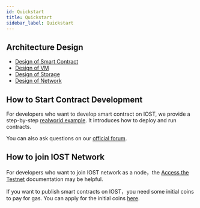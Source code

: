 ```yaml
---
id: Quickstart
title: Quickstart
sidebar_label: Quickstart
---
```


## Architecture Design
- [Design of Smart Contract](../2-intro-of-iost/Smart-contract)   
- [Design of VM](../2-intro-of-iost/VM)   
- [Design of Storage](../2-intro-of-iost/Database)   
- [Design of Network](../2-intro-of-iost/Network-layer)   

## How to Start Contract Development
For developers who want to develop smart contract on IOST, we provide a step-by-step [realworld example](../5-lucky-bet/Design-Tech-data). It introduces how to deploy and run contracts.   

You can also ask questions on our [official forum](https://forum.iost.io).


## How to join IOST Network
For developers who want to join IOST network as a node，the [Access the Testnet](../4-running-iost-node/Deployment) documentation may be helpful.

If you want to publish smart contracts on IOST，you need some initial coins to pay for gas. You can apply for the initial coins [here](../4-running-iost-node/Faucet).